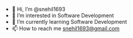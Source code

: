 - 👋 Hi, I’m @snehil1693
- 👀 I’m interested in Software Development
- 🌱 I’m currently learning Software Development  
- 📫 How to reach me snehil1693@gmail.com

<!---
snehil1693/snehil1693 is a ✨ special ✨ repository because its `README.md` (this file) appears on your GitHub profile.
You can click the Preview link to take a look at your changes.
--->
